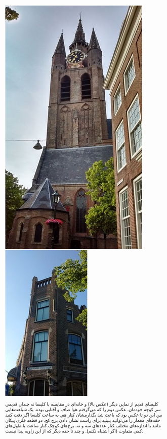 <!-- 
.. title: پیاده‌روی در دلفت-عصر بیست و نه و سی جون دوهزار و پانزده
.. slug: 2015-06-29-lopen-in-delft
.. date: 2015-06-29 20:14:54 UTC+02:00
.. tags: 
.. category: پیاده‌روی در دلفت
.. link: 
.. description: 
.. type: text
-->

![delft](/20150629_delft_small.jpg)
![delft](/20150630_delft_small.jpg)

کلیسای قدیم از نمایی دیگر (عکس بالا) و خانه‌ای در مقایسه با کلیسا نه چندان قدیمی سر کوچه خودمان. عکس دوم را که می‌گرفتم هوا صاف و آفتابی بوده. یک شباهت‌هایی بین این دو تا عکس بود که باعث شد بگذارمشان کنار هم. به ساعت کلیسا اگر دقت کنید حقه‌های معمار را می‌توانید ببینید برای راست نشان دادن برج کج. دو قطعه فلزی پیکان مانند با اندازه‌های مختلف کنار عدد‌های سه و نه. برج‌های کوچک کنار ساعت با طول‌های کمی متفاوت (اگر اشتباه نکنم). و چند تا حقه دیگر که از این زاویه پیدا نیست.
